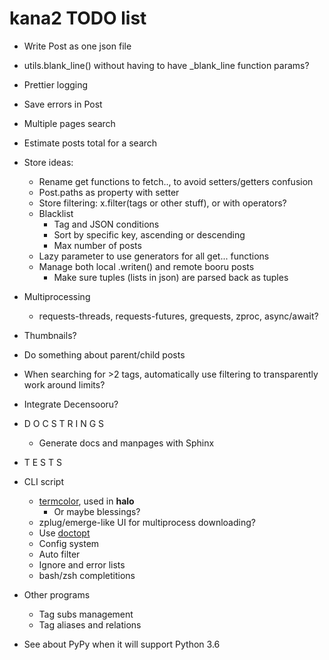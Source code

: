# kana2 TODO list

- Write Post as one json file
- utils.blank_line() without having to have \_blank\_line function params?

- Prettier logging

- Save errors in Post

- Multiple pages search
- Estimate posts total for a search

- Store ideas:
  - Rename get functions to fetch.., to avoid setters/getters confusion
  - Post.paths as property with setter
  - Store filtering: x.filter(tags or other stuff), or with operators?
  - Blacklist
    - Tag and JSON conditions
    - Sort by specific key, ascending or descending
    - Max number of posts
  - Lazy parameter to use generators for all get... functions
  - Manage both local .writen() and remote booru posts
    - Make sure tuples (lists in json) are parsed back as tuples     

- Multiprocessing
  - requests-threads, requests-futures, grequests, zproc, async/await?

- Thumbnails?

- Do something about parent/child posts

- When searching for >2 tags, automatically use filtering to transparently
  work around limits?
- Integrate Decensooru?

- D O C S T R I N G S
    - Generate docs and manpages with Sphinx
- T E S T S

- CLI script
    - [termcolor](https://pypi.python.org/pypi/termcolor), used in **halo**
      - Or maybe blessings?
    - zplug/emerge-like UI for multiprocess downloading?
    - Use [doctopt](https://docopt.readthedocs.io/en/latest/)
    - Config system
    - Auto filter
    - Ignore and error lists
    - bash/zsh completitions

- Other programs
    - Tag subs management
    - Tag aliases and relations

- See about PyPy when it will support Python 3.6
